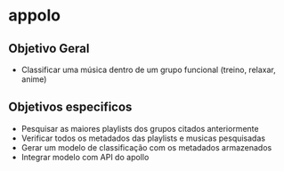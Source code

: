# appolo

## Objetivo Geral
- Classificar uma música dentro de um grupo funcional (treino, relaxar, anime)

## Objetivos especificos
- Pesquisar as maiores playlists dos grupos citados anteriormente
- Verificar todos os metadados das playlists e musicas pesquisadas
- Gerar um modelo de classificação com os metadados armazenados
- Integrar modelo com API do apollo
